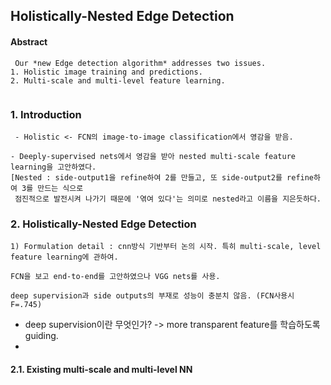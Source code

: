 Holistically-Nested Edge Detection
----------------------------------

#### Abstract
```
 Our *new Edge detection algorithm* addresses two issues.
1. Holistic image training and predictions.
2. Multi-scale and multi-level feature learning.


```

### 1. Introduction
```
 - Holistic <- FCN의 image-to-image classification에서 영감을 받음.
 
- Deeply-supervised nets에서 영감을 받아 nested multi-scale feature learning을 고안하였다.
[Nested : side-output1을 refine하여 2를 만들고, 또 side-output2를 refine하여 3를 만드는 식으로
 점진적으로 발전시켜 나가기 때문에 '엮여 있다'는 의미로 nested라고 이름을 지은듯하다.

```

### 2. Holistically-Nested Edge Detection
```
1) Formulation detail : cnn방식 기반부터 논의 시작. 특히 multi-scale, level feature learning에 관하여.

FCN을 보고 end-to-end를 고안하였으나 VGG nets를 사용.

deep supervision과 side outputs의 부재로 성능이 충분치 않음. (FCN사용시 F=.745)

```

- deep supervision이란 무엇인가? -> more transparent feature를 학습하도록 guiding.
- 

#### 2.1. Existing multi-scale and multi-level NN
```

```
